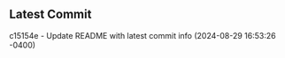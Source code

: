
## Latest Commit
c15154e - Update README with latest commit info (2024-08-29 16:53:26 -0400) <Yunxi-Zhou>
